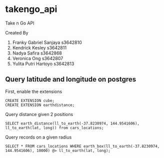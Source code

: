 # takengo_api
Take n Go API

Created By
1. Franky Gabriel Sanjaya s3642810
2. Kendrick Kesley s3642811
3. Nadya Safira s3642868
4. Veronica Ong s3642807
5. Yulita Putri Hartoyo s3642813


## Query latitude and longitude on postgres

First, enable the extensions
```
CREATE EXTENSION cube;
CREATE EXTENSION earthdistance;
```
Query distance given 2 positions
```
SELECT earth_distance(ll_to_earth(-37.8230974, 144.9541606), ll_to_earth(lat, long)) from cars_locations;
```
Query records on a given radius
```
SELECT * FROM cars_locations WHERE earth_box(ll_to_earth(-37.8230974, 144.9541606), 10000) @> ll_to_earth(lat, long);
```
